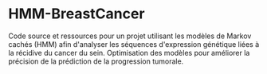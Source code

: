 # HMM-BreastCancer
Code source et ressources pour un projet utilisant les modèles de Markov cachés (HMM) afin d'analyser les séquences d'expression génétique liées à la récidive du cancer du sein. Optimisation des modèles pour améliorer la précision de la prédiction de la progression tumorale.
